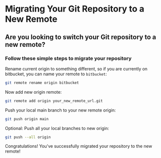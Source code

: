 # Migrating Your Git Repository to a New Remote

## Are you looking to switch your Git repository to a new remote?

### Follow these simple steps to migrate your repository

Rename current origin to something different, so if you are currently on bitbucket, you can name your remote to `bitbucket`:

``` bash
git remote rename origin bitbucket
```

Now add new origin remote:

```bash
git remote add origin your_new_remote_url.git
```

Push your local main branch to your new remote origin:

```bash
git push origin main
```

Optional: Push all your local branches to new origin:

```bash
git push --all origin
```

Congratulations! You've successfully migrated your repository to the new remote!

